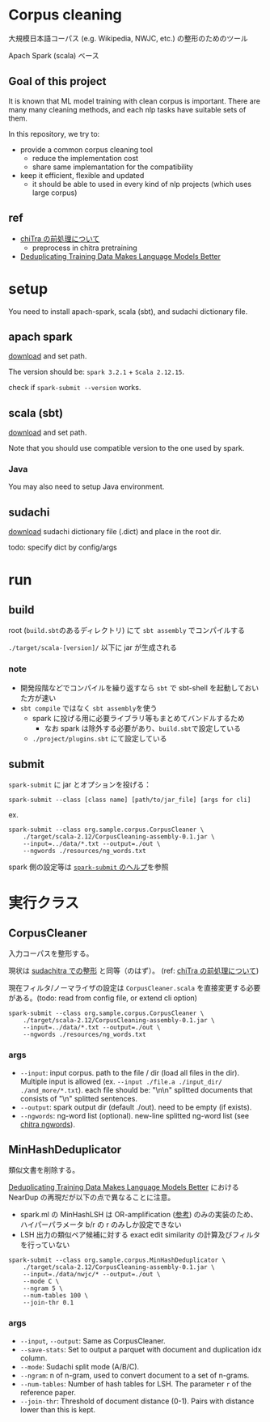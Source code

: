# Corpus cleaning

大規模日本語コーパス (e.g. Wikipedia, NWJC, etc.) の整形のためのツール

Apach Spark (scala) ベース

## Goal of this project

It is known that ML model training with clean corpus is important.
There are many many cleaning methods, and each nlp tasks have suitable sets of them.

In this repository, we try to:

- provide a common corpus cleaning tool
  - reduce the implementation cost
  - share same implemantation for the compatibility
- keep it efficient, flexible and updated
  - it should be able to used in every kind of nlp projects (which uses large corpus)

## ref

- [chiTra の前処理について](https://docs.google.com/document/d/1colWQgSc22rzLHKdCH78BgtRLydGMZX-D-FAT6rD8iY/edit#heading=h.msy5fu9l7egn)
  - preprocess in chitra pretraining
- [Deduplicating Training Data Makes Language Models Better](https://arxiv.org/abs/2107.06499)

# setup

You need to install apach-spark, scala (sbt), and sudachi dictionary file.

## apach spark

[download](https://spark.apache.org/downloads.html) and set path.

The version should be: `spark 3.2.1` + `Scala 2.12.15`.

check if `spark-submit --version` works.

## scala (sbt)

[download](https://www.scala-sbt.org/download.html) and set path.

Note that you should use compatible version to the one used by spark.

### Java

You may also need to setup Java environment.

## sudachi

[download](http://sudachi.s3-website-ap-northeast-1.amazonaws.com/sudachidict/) sudachi dictionary file (.dict) and place in the root dir.

todo: specify dict by config/args

# run

## build

root (`build.sbt`のあるディレクトリ) にて `sbt assembly` でコンパイルする

`./target/scala-[version]/` 以下に jar が生成される

### note

- 開発段階などでコンパイルを繰り返すなら `sbt` で sbt-shell を起動しておいた方が速い
- `sbt compile` ではなく `sbt assembly`を使う
  - spark に投げる用に必要ライブラリ等もまとめてバンドルするため
    - なお spark は除外する必要があり、`build.sbt`で設定している
  - `./project/plugins.sbt` にて設定している

## submit

`spark-submit` に jar とオプションを投げる：

```
spark-submit --class [class name] [path/to/jar_file] [args for cli]
```

ex.

```
spark-submit --class org.sample.corpus.CorpusCleaner \
    ./target/scala-2.12/CorpusCleaning-assembly-0.1.jar \
    --input=../data/*.txt --output=./out \
    --ngwords ./resources/ng_words.txt
```

spark 側の設定等は [`spark-submit` のヘルプ](https://spark.apache.org/docs/latest/submitting-applications.html)を参照

# 実行クラス

## CorpusCleaner

入力コーパスを整形する。

現状は [sudachitra での整形](https://github.com/WorksApplications/SudachiTra/tree/main/pretraining/bert#2-preprocessing-corpus-cleaning) と同等（のはず）。
(ref: [chiTra の前処理について](https://docs.google.com/document/d/1colWQgSc22rzLHKdCH78BgtRLydGMZX-D-FAT6rD8iY/edit#heading=h.msy5fu9l7egn))

現在フィルタ/ノーマライザの設定は `CorpusCleaner.scala` を直接変更する必要がある。(todo: read from config file, or extend cli option)

```
spark-submit --class org.sample.corpus.CorpusCleaner \
    ./target/scala-2.12/CorpusCleaning-assembly-0.1.jar \
    --input=../data/*.txt --output=./out \
    --ngwords ./resources/ng_words.txt
```


### args

- `--input`: input corpus. path to the file / dir (load all files in the dir). Multiple input is allowed (ex. `--input ./file.a ./input_dir/ ./and_more/*.txt`).
each file should be: "\n\n" splitted documents that consists of "\n" splitted sentences.
- `--output`: spark output dir (default ./out). need to be empty (if exists).
- `--ngwords`: ng-word list (optional). new-line splitted ng-word list (see [chitra ngwords](https://github.com/WorksApplications/SudachiTra/blob/main/pretraining/bert/resources/ng_words.txt)).

## MinHashDeduplicator

類似文書を削除する。

[Deduplicating Training Data Makes Language Models Better](https://arxiv.org/abs/2107.06499) における NearDup の再現だが以下の点で異なることに注意。

- spark.ml の MinHashLSH は OR-amplification ([参考](https://en.wikipedia.org/wiki/Locality-sensitive_hashing#:~:text=%5Bhow%3F%5D-,Amplification,-%5Bedit%5D)) のみの実装のため、ハイパーパラメータ b/r の r のみしか設定できない
- LSH 出力の類似ペア候補に対する exact edit similarity の計算及びフィルタを行っていない

```
spark-submit --class org.sample.corpus.MinHashDeduplicator \
    ./target/scala-2.12/CorpusCleaning-assembly-0.1.jar \
    --input=./data/nwjc/* --output=./out \
    --mode C \
    --ngram 5 \
    --num-tables 100 \
    --join-thr 0.1
```

### args

- `--input`, `--output`: Same as CorpusCleaner.
- `--save-stats`: Set to output a parquet with document and duplication idx column.
- `--mode`: Sudachi split mode (A/B/C).
- `--ngram`: n of n-gram, used to convert document to a set of n-grams.
- `--num-tables`: Number of hash tables for LSH. The parameter `r` of the reference paper.
- `--join-thr`: Threshold of document distance (0-1). Pairs with distance lower than this is kept.
